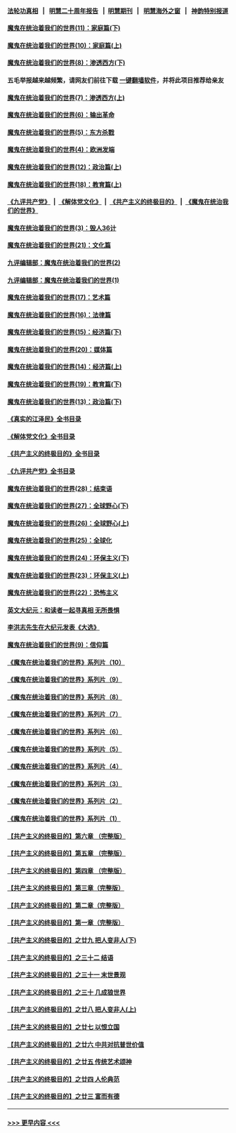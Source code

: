 #### [法轮功真相](https://github.com/gfw-breaker/truth/blob/master/README.md?t=0) &nbsp;&nbsp;|&nbsp;&nbsp; [明慧二十周年报告](https://github.com/gfw-breaker/mh-reports/blob/master/README.md?t=0) &nbsp;&nbsp;|&nbsp;&nbsp;[明慧期刊](https://github.com/gfw-breaker/mh-qikan) &nbsp;&nbsp;|&nbsp;&nbsp; [明慧海外之窗](https://github.com/gfw-breaker/mh-news/blob/master/README.md?t=0) &nbsp;&nbsp;|&nbsp;&nbsp; [神韵特别报道](https://github.com/gfw-breaker/mh-news/blob/master/shenyun.md?t=0)
#### [魔鬼在统治着我们的世界(11)：家庭篇(下)](../pages/nsc422/n10440961.md?t=11281702) 
#### [魔鬼在统治着我们的世界(10)：家庭篇(上)](../pages/nsc422/n10435448.md?t=11281702) 
#### [魔鬼在统治着我们的世界(8)：渗透西方(下)](../pages/nsc422/n10429603.md?t=11281702) 
#### 五毛举报越来越频繁，请网友们前往下载 [一键翻墙软件](https://github.com/gfw-breaker/ssr-accounts)，并将此项目推荐给亲友
#### [魔鬼在统治着我们的世界(7)：渗透西方(上)](../pages/nsc422/n10426013.md?t=11281702) 
#### [魔鬼在统治着我们的世界(6)：输出革命](../pages/nsc422/n10421536.md?t=11281702) 
#### [魔鬼在统治着我们的世界(5)：东方杀戮](../pages/nsc422/n10417707.md?t=11281702) 
#### [魔鬼在统治着我们的世界(4)：欧洲发端](../pages/nsc422/n10414890.md?t=11281702) 
#### [魔鬼在统治着我们的世界(12)：政治篇(上)](../pages/nsc422/n10444576.md?t=11281702) 
#### [魔鬼在统治着我们的世界(18)：教育篇(上)](../pages/nsc422/n10526970.md?t=11281702) 
#### [《九评共产党》](https://github.com/begood0513/9ping.md/blob/master/README.md) &nbsp;|&nbsp; [《解体党文化》](../../../../jtdwh.md/blob/master/README.md)  &nbsp;|&nbsp; [《共产主义的终极目的》](../../../../gczydzjmd.md/blob/master/README.md) &nbsp;|&nbsp; [《魔鬼在统治我们的世界》](../../../../mgztzwmdsj.md/blob/master/README.md) 
#### [魔鬼在统治着我们的世界(3)：毁人36计](../pages/nsc422/n10411583.md?t=11281702) 
#### [魔鬼在统治着我们的世界(21)：文化篇](../pages/nsc422/n10597706.md?t=11281702) 
#### [九评编辑部：魔鬼在统治着我们的世界(2)](../pages/nsc422/n10410036.md?t=11281702) 
#### [九评编辑部：魔鬼在统治着我们的世界(1)](../pages/nsc422/n10406825.md?t=11281702) 
#### [魔鬼在统治着我们的世界(17)：艺术篇](../pages/nsc422/n10499093.md?t=11281702) 
#### [魔鬼在统治着我们的世界(16)：法律篇](../pages/nsc422/n10485969.md?t=11281702) 
#### [魔鬼在统治着我们的世界(15)：经济篇(下)](../pages/nsc422/n10469975.md?t=11281702) 
#### [魔鬼在统治着我们的世界(20)：媒体篇](../pages/nsc422/n10586579.md?t=11281702) 
#### [魔鬼在统治着我们的世界(14)：经济篇(上)](../pages/nsc422/n10457370.md?t=11281702) 
#### [魔鬼在统治着我们的世界(19)：教育篇(下)](../pages/nsc422/n10564808.md?t=11281702) 
#### [魔鬼在统治着我们的世界(13)：政治篇(下)](../pages/nsc422/n10448270.md?t=11281702) 
#### [《真实的江泽民》全书目录](../pages/nsc422/n13721399.md?t=11281702) 
#### [《解体党文化》全书目录](../pages/nsc422/n13721157.md?t=11281702) 
#### [《共产主义的终极目的》全书目录](../pages/nsc422/n13721048.md?t=11281702) 
#### [《九评共产党》全书目录](../pages/nsc422/n13708085.md?t=11281702) 
#### [魔鬼在统治着我们的世界(28)：结束语](../pages/nsc422/n10936246.md?t=11281702) 
#### [魔鬼在统治着我们的世界(27)：全球野心(下)](../pages/nsc422/n10928319.md?t=11281702) 
#### [魔鬼在统治着我们的世界(26)：全球野心(上)](../pages/nsc422/n10900318.md?t=11281702) 
#### [魔鬼在统治着我们的世界(25)：全球化](../pages/nsc422/n10788205.md?t=11281702) 
#### [魔鬼在统治着我们的世界(24)：环保主义(下)](../pages/nsc422/n10695307.md?t=11281702) 
#### [魔鬼在统治着我们的世界(23)：环保主义(上)](../pages/nsc422/n10688613.md?t=11281702) 
#### [魔鬼在统治着我们的世界(22)：恐怖主义](../pages/nsc422/n10614727.md?t=11281702) 
#### [英文大纪元：和读者一起寻真相 无所畏惧](../pages/nsc422/n12542027.md?t=11281702) 
#### [李洪志先生在大纪元发表《大选》](../pages/nsc422/n12534746.md?t=11281702) 
#### [魔鬼在统治着我们的世界(9)：信仰篇](../pages/nsc422/n10432159.md?t=11281702) 
#### [《魔鬼在统治着我们的世界》系列片（10）](../pages/nsc422/n12292670.md?t=11281702) 
#### [《魔鬼在统治着我们的世界》系列片（9）](../pages/nsc422/n12290859.md?t=11281702) 
#### [《魔鬼在统治着我们的世界》系列片（8）](../pages/nsc422/n12287445.md?t=11281702) 
#### [《魔鬼在统治着我们的世界》系列片（7）](../pages/nsc422/n12283425.md?t=11281702) 
#### [《魔鬼在统治着我们的世界》系列片（6）](../pages/nsc422/n12282314.md?t=11281702) 
#### [《魔鬼在统治着我们的世界》系列片（5）](../pages/nsc422/n12281419.md?t=11281702) 
#### [《魔鬼在统治着我们的世界》系列片（4）](../pages/nsc422/n12274024.md?t=11281702) 
#### [《魔鬼在统治着我们的世界》系列片（3）](../pages/nsc422/n12271322.md?t=11281702) 
#### [《魔鬼在统治着我们的世界》系列片（2）](../pages/nsc422/n12269049.md?t=11281702) 
#### [《魔鬼在统治着我们的世界》系列片（1）](../pages/nsc422/n12267575.md?t=11281702) 
#### [【共产主义的终极目的】第六章 （完整版）](../pages/nsc422/n11428913.md?t=11281702) 
#### [【共产主义的终极目的】第五章 （完整版）](../pages/nsc422/n11428912.md?t=11281702) 
#### [【共产主义的终极目的】第四章 （完整版）](../pages/nsc422/n11428907.md?t=11281702) 
#### [【共产主义的终极目的】第三章（完整版）](../pages/nsc422/n11428848.md?t=11281702) 
#### [【共产主义的终极目的】第二章（完整版）](../pages/nsc422/n11428831.md?t=11281702) 
#### [【共产主义的终极目的】第一章（完整版）](../pages/nsc422/n11417651.md?t=11281702) 
#### [【共产主义的终极目的】之廿九 把人变非人(下)](../pages/nsc422/n11344140.md?t=11281702) 
#### [【共产主义的终极目的】之三十二 结语](../pages/nsc422/n11360535.md?t=11281702) 
#### [【共产主义的终极目的】之三十一 末世景观](../pages/nsc422/n11351129.md?t=11281702) 
#### [【共产主义的终极目的】之三十 几成狼世界](../pages/nsc422/n11348280.md?t=11281702) 
#### [【共产主义的终极目的】之廿八 把人变非人(上)](../pages/nsc422/n11340492.md?t=11281702) 
#### [【共产主义的终极目的】之廿七 以恨立国](../pages/nsc422/n11336944.md?t=11281702) 
#### [【共产主义的终极目的】之廿六 中共对抗普世价值](../pages/nsc422/n11324785.md?t=11281702) 
#### [【共产主义的终极目的】之廿五 传统艺术颂神](../pages/nsc422/n11296396.md?t=11281702) 
#### [【共产主义的终极目的】之廿四 人伦典范](../pages/nsc422/n11296397.md?t=11281702) 
#### [【共产主义的终极目的】之廿三 富而有德](../pages/nsc422/n11283598.md?t=11281702) 

----
#### [ >>> 更早内容 <<< ](../indexes/nsc422-earlier.md)
